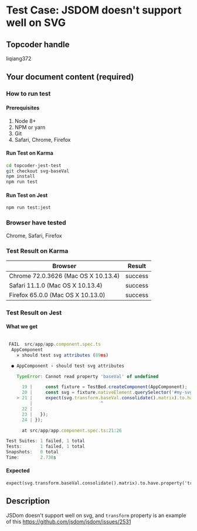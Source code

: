 # Test Case: JSDOM doesn't support well on SVG

## Topcoder handle

liqiang372

## Your document content (required)
### How to run test
#### Prerequisites

1. Node 8+
2. NPM or yarn
3. Git
4. Safari, Chrome, Firefox

#### Run Test on Karma

```bash
cd topcoder-jest-test
git checkout svg-baseVal
npm install
npm run test
```
#### Run Test on Jest

```bash
npm run test:jest
```

### Browser have tested

Chrome, Safari, Firefox

### Test Result on Karma

| Browser | Result |
| ------ | ------ |
| Chrome 72.0.3626 (Mac OS X 10.13.4) | success |
| Safari 11.1.0 (Mac OS X 10.13.4)  | success | 
| Firefox 65.0.0 (Mac OS X 10.13.0) | success | 


### Test Result on Jest 
#### What we get
```js

 FAIL  src/app/app.component.spec.ts
  AppComponent
    ✕ should test svg attributes (89ms)

  ● AppComponent › should test svg attributes

    TypeError: Cannot read property 'baseVal' of undefined

      19 |     const fixture = TestBed.createComponent(AppComponent);
      20 |     const svg = fixture.nativeElement.querySelector('#my-svg');
    > 21 |     expect(svg.transform.baseVal.consolidate().matrix).to.have.property('translate');
         |                          ^
      22 | 
      23 |   });
      24 | });

      at src/app/app.component.spec.ts:21:26

Test Suites: 1 failed, 1 total
Tests:       1 failed, 1 total
Snapshots:   0 total
Time:        2.738s
```
#### Expected
```
expect(svg.transform.baseVal.consolidate().matrix).to.have.property('translate');
```

## Description
JSDom doesn't support well on svg, and `transform` property is an example of this
https://github.com/jsdom/jsdom/issues/2531



